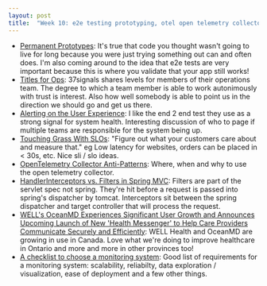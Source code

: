 ```yaml
---
layout: post
title:  "Week 10: e2e testing prototyping, otel open telemetry collector, slo sli, oceanmd, monitoring requirements"
---
```


* [Permanent Prototypes](https://www.shaiyallin.com/post/permanent-prototypes): It's true that code you thought wasn't going to live for long because you were just trying something out can and often does. I'm also coming around to the idea that e2e tests are very important because this is where you validate that your app still works!
* [Titles for Ops](https://basecamp.com/handbook/titles-for-ops): 37signals shares levels for members of their operations team. The degree to which a team member is able to work autonimously with trust is interest. Also how well somebody is able to point us in the direction we should go and get us there.
* [Alerting on the User Experience](https://www.honeycomb.io/blog/alerting-on-user-experience): I like the end 2 end test they use as a strong signal for system health. Interesting discussion of who to page if multiple teams are responsible for the system being up.
* [Touching Grass With SLOs](https://www.honeycomb.io/blog/honeycomb-internal-slos): "Figure out what your customers care about and measure that." eg Low latency for websites, orders can be placed in < 30s, etc. Nice sli / slo ideas.
* [OpenTelemetry Collector Anti-Patterns](https://dev.to/avillela/opentelemetry-collector-anti-patterns-42be?ck_subscriber_id=185275687): Where, when and why to use the open telemetry collector.
* [HandlerInterceptors vs. Filters in Spring MVC](https://www.baeldung.com/spring-mvc-handlerinterceptor-vs-filter): Filters are part of the servlet spec not spring. They're hit before a request is passed into spring's dispatcher by tomcat. Interceptors sit between the spring dispatcher and target controller that will process the request.
* [WELL's OceanMD Experiences Significant User Growth and Announces Upcoming Launch of New 'Health Messenger' to Help Care Providers Communicate Securely and Efficiently](https://www.newswire.ca/news-releases/well-s-oceanmd-experiences-significant-user-growth-and-announces-upcoming-launch-of-new-health-messenger-to-help-care-providers-communicate-securely-and-efficiently-891854485.html): WELL Health and OceanMD are growing in use in Canada. Love what we're doing to improve healthcare in Ontario and more and more in other provinces too!
* [A checklist to choose a monitoring system](https://prathamesh2.medium.com/a-checklist-to-choose-a-monitoring-system-a600481b6af4): Good list of requirements for a monitoring system: scalability, reliabilty, data exploration / visualization, ease of deployment and a few other things.

